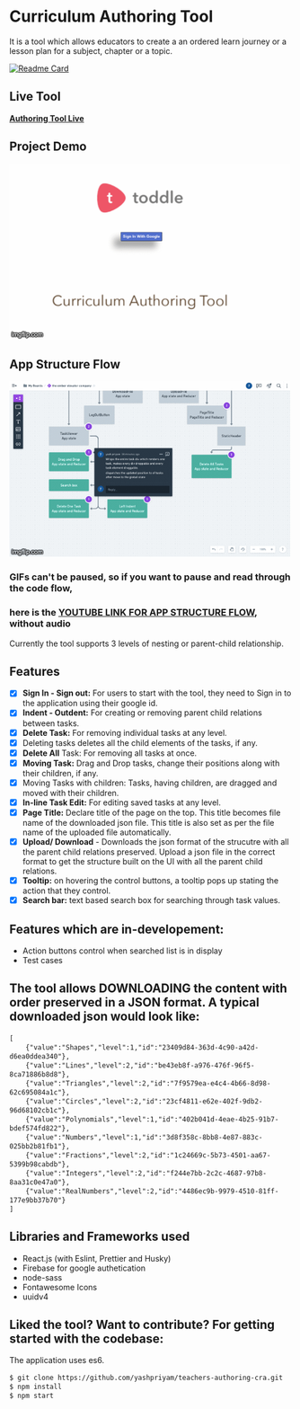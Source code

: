 # Curriculum Authoring Tool

It is a tool which allows educators to create a an ordered learn journey or a lesson plan for a subject, chapter or a topic.

[![Readme Card](https://github-readme-stats.vercel.app/api/pin/?username=yashpriyam&repo=teachers-authoring-cra)](https://github.com/anuraghazra/github-readme-stats)

## Live Tool

**[Authoring Tool Live](https://toddle-tool.netlify.app/)**

## Project Demo

![](authoring-tool-toddle.gif)

## App Structure Flow

![](app-structure-flow.gif)

### GIFs can't be paused, so if you want to pause and read through the code flow,

### here is the [YOUTUBE LINK FOR APP STRUCTURE FLOW](https://youtu.be/rzCp5etJPqE), without audio

Currently the tool supports 3 levels of nesting or parent-child relationship.

## Features

- [x] **Sign In - Sign out:** For users to start with the tool, they need to Sign in to the application using their google id.
- [x] **Indent - Outdent:** For creating or removing parent child relations between tasks.
- [x] **Delete Task:** For removing individual tasks at any level.
- [x] Deleting tasks deletes all the child elements of the tasks, if any.
- [x] **Delete All** Task: For removing all tasks at once.
- [x] **Moving Task:** Drag and Drop tasks, change their positions along with their children, if any.
- [x] Moving Tasks with children: Tasks, having children, are dragged and moved with their children.
- [x] **In-line Task Edit:** For editing saved tasks at any level.
- [x] **Page Title:** Declare title of the page on the top. This title becomes file name of the downloaded json file.
      This title is also set as per the file name of the uploaded file automatically.
- [x] **Upload/ Download** - Downloads the json format of the strucutre with all the parent child relations preserved.
      Upload a json file in the correct format to get the structure built on the UI with all the parent child relations.
- [x] **Tooltip:** on hovering the control buttons, a tooltip pops up stating the action that they control.
- [x] **Search bar:** text based search box for searching through task values.

## Features which are in-developement:

- Action buttons control when searched list is in display
- Test cases

## The tool allows DOWNLOADING the content with order preserved in a JSON format. A typical downloaded json would look like:

```
[
    {"value":"Shapes","level":1,"id":"23409d84-363d-4c90-a42d-d6ea0ddea340"},
    {"value":"Lines","level":2,"id":"be43eb8f-a976-476f-96f5-8ca71886b8d8"},
    {"value":"Triangles","level":2,"id":"7f9579ea-e4c4-4b66-8d98-62c695084a1c"},
    {"value":"Circles","level":2,"id":"23cf4811-e62e-402f-9db2-96d68102cb1c"},
    {"value":"Polynomials","level":1,"id":"402b041d-4eae-4b25-91b7-bdef574fd822"},
    {"value":"Numbers","level":1,"id":"3d8f358c-8bb8-4e87-883c-025bb2b81fb1"},
    {"value":"Fractions","level":2,"id":"1c24669c-5b73-4501-aa67-5399b98cabdb"},
    {"value":"Integers","level":2,"id":"f244e7bb-2c2c-4687-97b8-8aa31c0e47a0"},
    {"value":"RealNumbers","level":2,"id":"4486ec9b-9979-4510-81ff-177e9bb37b70"}
]
```

## Libraries and Frameworks used

- React.js (with Eslint, Prettier and Husky)
- Firebase for google authetication
- node-sass
- Fontawesome Icons
- uuidv4

## Liked the tool? Want to contribute? For getting started with the codebase:

The application uses es6.

```
$ git clone https://github.com/yashpriyam/teachers-authoring-cra.git
$ npm install
$ npm start
```
